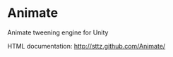 Animate
=======

Animate tweening engine for Unity

HTML documentation: http://sttz.github.com/Animate/